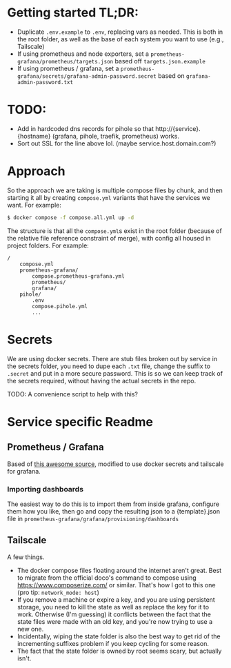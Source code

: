 # Getting started TL;DR:

* Duplicate `.env.example` to `.env`, replacing vars as needed. This is both in the root folder, as well as the base of each system you want to use (e.g., Tailscale)
* If using prometheus and node exporters, set a `prometheus-grafana/prometheus/targets.json` based off `targets.json.example`
* If using prometheus / grafana, set a `prometheus-grafana/secrets/grafana-admin-password.secret` based on `grafana-admin-password.txt`

# TODO:

* Add in hardcoded dns records for pihole so that http://{service}.{hostname} (grafana, pihole, traefik, prometheus) works. 
* Sort out SSL for the line above lol. (maybe service.host.domain.com?)

# Approach

So the approach we are taking is multiple compose files by chunk, and then starting it all by creating `compose.yml` variants that have the services we want. For example:

```bash
$ docker compose -f compose.all.yml up -d
```

The structure is that all the `compose.yml`s exist in the root folder (because of the relative file reference constraint of merge), with config all housed in project folders. For example:

```
/
    compose.yml
    prometheus-grafana/
        compose.prometheus-grafana.yml
        prometheus/
        grafana/
    pihole/
        .env
        compose.pihole.yml
        ...
```

# Secrets

We are using docker secrets. There are stub files broken out by service in the secrets folder, you need to dupe each `.txt` file, change the suffix to `.secret` and put in a more secure password. This is so we can keep track of the secrets required, without having the actual secrets in the repo. 

TODO: A convenience script to help with this? 

# Service specific Readme

## Prometheus / Grafana

Based of [this awesome source](https://github.com/docker/awesome-compose/blob/master/prometheus-grafana/compose.yaml), modified to use docker secrets and tailscale for grafana. 

### Importing dashboards

The easiest way to do this is to import them from inside grafana, configure them how you like, then go and copy the resulting json to a {template}.json file in `prometheus-grafana/grafana/provisioning/dashboards`

## Tailscale

A few things.

* The docker compose files floating around the internet aren't great. Best to migrate from the official doco's command to compose using https://www.composerize.com/ or similar. That's how I got to this one (pro tip: `network_mode: host`) 
* If you remove a machine or expire a key, and you are using persistent storage, you need to kill the state as well as replace the key for it to work. Otherwise (I'm guessing) it conflicts between the fact that the state files were made with an old key, and you're now trying to use a new one. 
* Incidentally, wiping the state folder is also the best way to get rid of the incrementing suffixes problem if you keep cycling for some reason. 
* The fact that the state folder is owned by root seems scary, but actually isn't. 